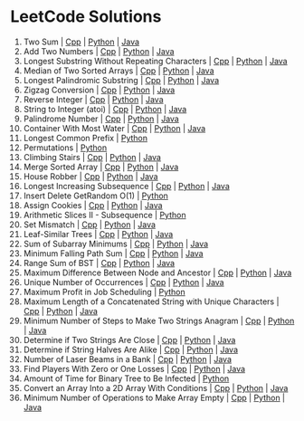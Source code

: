 # LeetCode Solutions

1. Two Sum | [Cpp](TwoSum.cpp) | [Python](TwoSum.py) | [Java](TwoSum.java)
2. Add Two Numbers | [Cpp](AddTwoNumbers.cpp) | [Python](AddTwoNumbers.py) | [Java](AddTwoNumbers.java)
3. Longest Substring Without Repeating Characters | [Cpp](LongestSubstringWithoutRepeatingCharacters.cpp) | [Python](LongestSubstringWithoutRepeatingCharacters.py) | [Java](LongestSubstringWithoutRepeatingCharacters.java)
4. Median of Two Sorted Arrays | [Cpp](MedianofTwoSortedArrays.cpp) | [Python](MedianofTwoSortedArrays.py) | [Java](MedianofTwoSortedArrays.java)
5. Longest Palindromic Substring | [Cpp](LongestPalindromicSubstring.cpp) | [Python](LongestPalindromicSubstring.py) | [Java](LongestPalindromicSubstring.java)
6. Zigzag Conversion | [Cpp](ZigzagConversion.cpp) | [Python](ZigzagConversion.py) | [Java](ZigzagConversion.java)
7. Reverse Integer | [Cpp](ReverseInteger.cpp) | [Python](ReverseInteger.py) | [Java](ReverseInteger.java)
8. String to Integer (atoi) | [Cpp](StringtoInteger.cpp) | [Python](StringtoInteger.py) | [Java](StringtoInteger.java)
9. Palindrome Number | [Cpp](PalindromeNumber.cpp) | [Python](PalindromeNumber.py) | [Java](PalindromeNumber.java)
11. Container With Most Water | [Cpp](ContainerWithMostWater.cpp) | [Python](ContainerWithMostWater.py) | [Java](ContainerWithMostWater.java)
14. Longest Common Prefix | [Python](LongestCommonPrefix.py)
46. Permutations | [Python](Permutations.py)
70. Climbing Stairs | [Cpp](ClimbingStairs.cpp) | [Python](ClimbingStairs.py) | [Java](ClimbingStairs.java)
88. Merge Sorted Array | [Cpp](MergeSortedArray.cpp) | [Python](MergeSortedArray.py) | [Java](MergeSortedArray.java)
198. House Robber | [Cpp](HouseRobber.cpp) | [Python](HouseRobber.py) | [Java](HouseRobber.java)
300. Longest Increasing Subsequence | [Cpp](LongestIncreasingSubsequence.cpp) | [Python](LongestIncreasingSubsequence.py) | [Java](LongestIncreasingSubsequence.java)
380. Insert Delete GetRandom O(1) | [Python](InsertDeleteGetRandomO(1).py)
455. Assign Cookies | [Cpp](AssignCookies.cpp) | [Python](AssignCookies.py) | [Java](AssignCookies.java)
446. Arithmetic Slices II - Subsequence | [Python](ArithmeticSlicesIISubsequence.py)
645. Set Mismatch | [Cpp](SetMismatch.cpp) | [Python](SetMismatch.py) | [Java](SetMismatch.java)
872. Leaf-Similar Trees | [Cpp](LeafSimilarTrees.cpp) | [Python](LeafSimilarTrees.py) | [Java](LeafSimilarTrees.java)
907. Sum of Subarray Minimums | [Cpp](SumOfSubarrayMinimums.cpp) | [Python](SumOfSubarrayMinimums.py) | [Java](SumOfSubarrayMinimums.java)
931. Minimum Falling Path Sum | [Cpp](MinimumFallingPathSum.cpp) | [Python](MinimumFallingPathSum.py) | [Java](MinimumFallingPathSum.java)
938. Range Sum of BST | [Cpp](RangeSumOfBST.cpp) | [Python](RangeSumOfBST.py) | [Java](RangeSumOfBST.java)
1026. Maximum Difference Between Node and Ancestor | [Cpp](MaximumDifferenceBetweenNodeAndAncestor.cpp) | [Python](MaximumDifferenceBetweenNodeAndAncestor.py) | [Java](MaximumDifferenceBetweenNodeAndAncestor.java)
1207. Unique Number of Occurrences | [Cpp](UniqueNumberOfOccurrences.cpp) | [Python](UniqueNumberOfOccurrences.py) | [Java](UniqueNumberOfOccurrences.java)
1235. Maximum Profit in Job Scheduling | [Python](MaximumProfitInJobScheduling.py)
1239. Maximum Length of a Concatenated String with Unique Characters | [Cpp](MaximumLengthOfConcatenatedStringWithUniqueCharacters.cpp) | [Python](MaximumLengthOfConcatenatedStringWithUniqueCharacters.py) | [Java](MaximumLengthOfConcatenatedStringWithUniqueCharacters.java)
1347. Minimum Number of Steps to Make Two Strings Anagram | [Cpp](MinimumNumberOfStepsToMakeTwoStringsAnagram.cpp) | [Python](MinimumNumberOfStepsToMakeTwoStringsAnagram.py) | [Java](MinimumNumberOfStepsToMakeTwoStringsAnagram.java)
1657. Determine if Two Strings Are Close | [Cpp](DetermineIfTwoStringsAreClose.cpp) | [Python](DetermineIfTwoStringsAreClose.py) | [Java](DetermineIfTwoStringsAreClose.java)
1704. Determine if String Halves Are Alike | [Cpp](DetermineIfStringHalvesAreAlike.cpp) | [Python](DetermineIfStringHalvesAreAlike.py) | [Java](DetermineIfStringHalvesAreAlike.java)
2125. Number of Laser Beams in a Bank | [Cpp](NumberOfLaserBeamsInBank.cpp) | [Python](NumberOfLaserBeamsInBank.py) | [Java](NumberOfLaserBeamsInBank.java)
2225. Find Players With Zero or One Losses | [Cpp](FindPlayersWithZeroOrOneLosses.cpp) | [Python](FindPlayersWithZeroOrOneLosses.py) | [Java](FindPlayersWithZeroOrOneLosses.java)
2385. Amount of Time for Binary Tree to Be Infected | [Python](AmountOfTimeForBinaryTreeToBeInfected.py)
2610. Convert an Array Into a 2D Array With Conditions | [Cpp](ConvertArrayInto2DArrayWithConditions.cpp) | [Python](ConvertArrayInto2DArrayWithConditions.py) | [Java](ConvertArrayInto2DArrayWithConditions.java)
2870. Minimum Number of Operations to Make Array Empty | [Cpp](MinimumNumberOfOperationsToMakeArrayEmpty.cpp) | [Python](MinimumNumberOfOperationsToMakeArrayEmpty.py) | [Java](MinimumNumberOfOperationsToMakeArrayEmpty.java)
